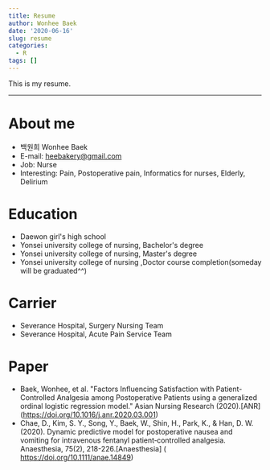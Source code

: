 ```yaml
---
title: Resume
author: Wonhee Baek
date: '2020-06-16'
slug: resume
categories:
  - R
tags: []
---
```


This is my resume. 

---

# About me
- 백원희 Wonhee Baek
- E-mail: heebakery@gmail.com
- Job: Nurse
- Interesting: Pain, Postoperative pain, Informatics for nurses, Elderly, Delirium


# Education 
- Daewon girl's high school
- Yonsei university college of nursing, Bachelor's degree
- Yonsei university college of nursing, Master's degree
- Yonsei university college of nursing ,Doctor course completion(someday will be graduated^^)

# Carrier
- Severance Hospital, Surgery Nursing Team
- Severance Hospital, Acute Pain Service Team

# Paper
- Baek, Wonhee, et al. "Factors Influencing Satisfaction with Patient-Controlled Analgesia among Postoperative Patients using a generalized ordinal logistic regression model." Asian Nursing Research (2020).[ANR] (https://doi.org/10.1016/j.anr.2020.03.001)
- Chae, D., Kim, S. Y., Song, Y., Baek, W., Shin, H., Park, K., & Han, D. W. (2020). Dynamic predictive model for postoperative nausea and vomiting for intravenous fentanyl patient‐controlled analgesia. Anaesthesia, 75(2), 218-226.[Anaesthesia] ( https://doi.org/10.1111/anae.14849)